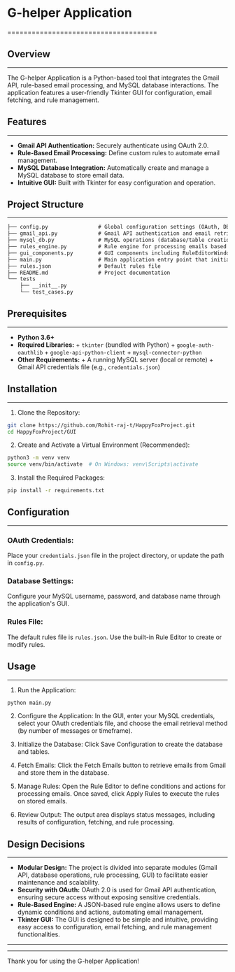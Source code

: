 # G-helper Application
=====================================

## Overview
------------

The G-helper Application is a Python-based tool that integrates the Gmail API, rule-based email processing, and
MySQL database interactions. The application features a user-friendly Tkinter GUI for configuration, email
fetching, and rule management.

## Features
-------------

* **Gmail API Authentication:** Securely authenticate using OAuth 2.0.
* **Rule-Based Email Processing:** Define custom rules to automate email management.
* **MySQL Database Integration:** Automatically create and manage a MySQL database to store email data.
* **Intuitive GUI:** Built with Tkinter for easy configuration and operation.

## Project Structure
--------------------

```markdown
├── config.py                # Global configuration settings (OAuth, DB, rules file path)
├── gmail_api.py             # Gmail API authentication and email retrieval functions
├── mysql_db.py              # MySQL operations (database/table creation, email insertion/fetching)
├── rules_engine.py          # Rule engine for processing emails based on JSON-defined rules
├── gui_components.py        # GUI components including RuleEditorWindow, ActionRow, ConditionRow, etc.
├── main.py                  # Main application entry point that initializes the GUI
├── rules.json               # Default rules file
├── README.md                # Project documentation
└── tests
    ├── __init__.py
    └── test_cases.py
```


## Prerequisites
----------------

* **Python 3.6+**
* **Required Libraries:**
        + `tkinter` (bundled with Python)
        + `google-auth-oauthlib`
        + `google-api-python-client`
        + `mysql-connector-python`
* **Other Requirements:**
        + A running MySQL server (local or remote)
        + Gmail API credentials file (e.g., `credentials.json`)

## Installation
---------------

1. Clone the Repository:

```bash
git clone https://github.com/Rohit-raj-t/HappyFoxProject.git
cd HappyFoxProject/GUI
```

2. Create and Activate a Virtual Environment (Recommended):

```bash
python3 -m venv venv
source venv/bin/activate  # On Windows: venv\Scripts\activate
```

3. Install the Required Packages:

```bash
pip install -r requirements.txt
```

## Configuration
---------------

### OAuth Credentials:
Place your `credentials.json` file in the project directory, or update the path in `config.py`.

### Database Settings:
Configure your MySQL username, password, and database name through the application's GUI.

### Rules File:
The default rules file is `rules.json`. Use the built-in Rule Editor to create or modify rules.

## Usage
-----

1. Run the Application:

```bash
python main.py
```

2. Configure the Application:
In the GUI, enter your MySQL credentials, select your OAuth credentials file, and choose the email retrieval
method (by number of messages or timeframe).

3. Initialize the Database:
Click Save Configuration to create the database and tables.

4. Fetch Emails:
Click the Fetch Emails button to retrieve emails from Gmail and store them in the database.

5. Manage Rules:
Open the Rule Editor to define conditions and actions for processing emails. Once saved, click Apply Rules to
execute the rules on stored emails.

6. Review Output:
The output area displays status messages, including results of configuration, fetching, and rule processing.

## Design Decisions
-----------------

* **Modular Design:** The project is divided into separate modules (Gmail API, database operations, rule
processing, GUI) to facilitate easier maintenance and scalability.
* **Security with OAuth:** OAuth 2.0 is used for Gmail API authentication, ensuring secure access without exposing
sensitive credentials.
* **Rule-Based Engine:** A JSON-based rule engine allows users to define dynamic conditions and actions,
automating email management.
* **Tkinter GUI:** The GUI is designed to be simple and intuitive, providing easy access to configuration, email
fetching, and rule management functionalities.

---
---
Thank you for using the G-helper Application!